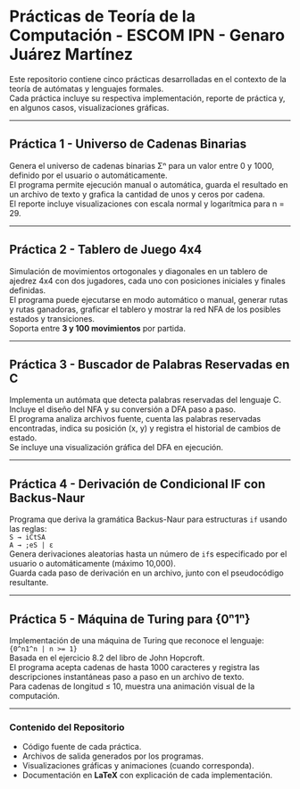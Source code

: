 # Prácticas de Teoría de la Computación - ESCOM IPN - Genaro Juárez Martínez 

Este repositorio contiene cinco prácticas desarrolladas en el contexto de la teoría de autómatas y lenguajes formales.  
Cada práctica incluye su respectiva implementación, reporte de práctica y, en algunos casos, visualizaciones gráficas.

---

## Práctica 1 - Universo de Cadenas Binarias
Genera el universo de cadenas binarias Σⁿ para un valor entre 0 y 1000, definido por el usuario o automáticamente.  
El programa permite ejecución manual o automática, guarda el resultado en un archivo de texto y grafica la cantidad de unos y ceros por cadena.  
El reporte incluye visualizaciones con escala normal y logarítmica para n = 29.

---

## Práctica 2 - Tablero de Juego 4x4
Simulación de movimientos ortogonales y diagonales en un tablero de ajedrez 4x4 con dos jugadores, cada uno con posiciones iniciales y finales definidas.  
El programa puede ejecutarse en modo automático o manual, generar rutas y rutas ganadoras, graficar el tablero y mostrar la red NFA de los posibles estados y transiciones.  
Soporta entre **3 y 100 movimientos** por partida.

---

## Práctica 3 - Buscador de Palabras Reservadas en C
Implementa un autómata que detecta palabras reservadas del lenguaje C.  
Incluye el diseño del NFA y su conversión a DFA paso a paso.  
El programa analiza archivos fuente, cuenta las palabras reservadas encontradas, indica su posición (x, y) y registra el historial de cambios de estado.  
Se incluye una visualización gráfica del DFA en ejecución.

---

## Práctica 4 - Derivación de Condicional IF con Backus-Naur
Programa que deriva la gramática Backus-Naur para estructuras `if` usando las reglas:  
`S → iCtSA`  
`A → ;eS | ε`  
Genera derivaciones aleatorias hasta un número de `if`s especificado por el usuario o automáticamente (máximo 10,000).  
Guarda cada paso de derivación en un archivo, junto con el pseudocódigo resultante.

---

## Práctica 5 - Máquina de Turing para {0ⁿ1ⁿ}
Implementación de una máquina de Turing que reconoce el lenguaje:
`{0^n1^n | n >= 1}`  
Basada en el ejercicio 8.2 del libro de John Hopcroft.  
El programa acepta cadenas de hasta 1000 caracteres y registra las descripciones instantáneas paso a paso en un archivo de texto.  
Para cadenas de longitud ≤ 10, muestra una animación visual de la computación.

---

### Contenido del Repositorio
- Código fuente de cada práctica.
- Archivos de salida generados por los programas.
- Visualizaciones gráficas y animaciones (cuando corresponda).
- Documentación en **LaTeX** con explicación de cada implementación.





